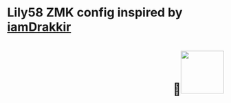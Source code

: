 # Lily58 ZMK config inspired by [iamDrakkir](https://github.com/iamDrakkir/zmk-config)

<p>
  <h1 align="right"><b>🦆<img src="" alt="" width="100"></h1>
</p>
